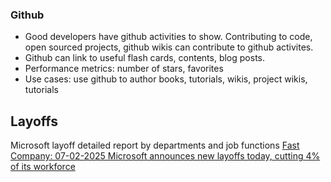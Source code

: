 ### Github
- Good developers have github activities to show. Contributing to code, open sourced projects, github wikis can contribute to github activites.
- Github can link to useful flash cards, contents, blog posts.
- Performance metrics: number of stars, favorites
- Use cases: use github to author books, tutorials, wikis, project wikis, tutorials

## Layoffs
Microsoft layoff detailed report by departments and job functions [Fast Company: 07-02-2025 Microsoft announces new layoffs today, cutting 4% of its workforce](https://www.fastcompany.com/91362215/microsoft-announces-new-layoffs-today-cutting-4-of-its-workforce)
